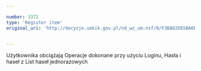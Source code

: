 ```yaml
---

number: 3372
type: 'Register item'
original_uri: 'http://decyzje.uokik.gov.pl/nd_wz_um.nsf/0/F3BA82E65BA6B649C1257A3300341A31?OpenDocument'


---
```


Użytkownika obciążają Operacje dokonane przy użyciu Loginu, Hasła i haseł z List haseł jednorazowych
